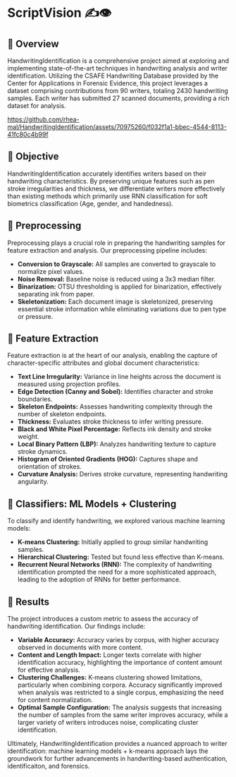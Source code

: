 # ScriptVision ✍️👁

## 📝 Overview
HandwritingIdentification is a comprehensive project aimed at exploring and implementing state-of-the-art techniques in handwriting analysis and writer identification. Utilizing the CSAFE Handwriting Database provided by the Center for Applications in Forensic Evidence, this project leverages a dataset comprising contributions from 90 writers, totaling 2430 handwriting samples. Each writer has submitted 27 scanned documents, providing a rich dataset for analysis.

https://github.com/rhea-mal/HandwritingIdentification/assets/70975260/f032f1a1-bbec-4544-8113-41fc80c4b99f


## 📝 Objective
HandwritingIdentification accurately identifies writers based on their handwriting characteristics. By preserving unique features such as pen stroke irregularities and thickness, we differentiate writers more effectively than existing methods which primarily use RNN classification for soft biometrics classification (Age, gender, and handedness).

## 📝 Preprocessing
Preprocessing plays a crucial role in preparing the handwriting samples for feature extraction and analysis. Our preprocessing pipeline includes:
- **Conversion to Grayscale:** All samples are converted to grayscale to normalize pixel values.
- **Noise Removal:** Baseline noise is reduced using a 3x3 median filter.
- **Binarization:** OTSU thresholding is applied for binarization, effectively separating ink from paper.
- **Skeletonization:** Each document image is skeletonized, preserving essential stroke information while eliminating variations due to pen type or pressure.

## 📝 Feature Extraction
Feature extraction is at the heart of our analysis, enabling the capture of character-specific attributes and global document characteristics:
- **Text Line Irregularity:** Variance in line heights across the document is measured using projection profiles.
- **Edge Detection (Canny and Sobel):** Identifies character and stroke boundaries.
- **Skeleton Endpoints:** Assesses handwriting complexity through the number of skeleton endpoints.
- **Thickness:** Evaluates stroke thickness to infer writing pressure.
- **Black and White Pixel Percentage:** Reflects ink density and stroke weight.
- **Local Binary Pattern (LBP):** Analyzes handwriting texture to capture stroke dynamics.
- **Histogram of Oriented Gradients (HOG):** Captures shape and orientation of strokes.
- **Curvature Analysis:** Derives stroke curvature, representing handwriting angularity.

## 📝 Classifiers: ML Models + Clustering 
To classify and identify handwriting, we explored various machine learning models:
- **K-means Clustering:** Initially applied to group similar handwriting samples.
- **Hierarchical Clustering:** Tested but found less effective than K-means.
- **Recurrent Neural Networks (RNN):** The complexity of handwriting identification prompted the need for a more sophisticated approach, leading to the adoption of RNNs for better performance.

## 📝 Results 
The project introduces a custom metric to assess the accuracy of handwriting identification. Our findings include:
- **Variable Accuracy:** Accuracy varies by corpus, with higher accuracy observed in documents with more content.
- **Content and Length Impact:** Longer texts correlate with higher identification accuracy, highlighting the importance of content amount for effective analysis.
- **Clustering Challenges:** K-means clustering showed limitations, particularly when combining corpora. Accuracy significantly improved when analysis was restricted to a single corpus, emphasizing the need for content normalization.
- **Optimal Sample Configuration:** The analysis suggests that increasing the number of samples from the same writer improves accuracy, while a larger variety of writers introduces noise, complicating cluster identification.

Ultimately, HandwritingIdentification provides a nuanced approach to writer identification: machine learning models + k-means approach lays the groundwork for further advancements in handwriting-based authentication, identificaiton, and forensics.
